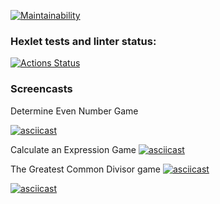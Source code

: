 [![Maintainability](https://api.codeclimate.com/v1/badges/ae6112368d077b4b698a/maintainability)](https://codeclimate.com/github/mizkuzy/frontend-project-44/maintainability)

### Hexlet tests and linter status:
[![Actions Status](https://github.com/mizkuzy/frontend-project-44/workflows/hexlet-check/badge.svg)](https://github.com/mizkuzy/frontend-project-44/actions)

### Screencasts
Determine Even Number Game

[![asciicast](https://asciinema.org/a/566561.svg)](https://asciinema.org/a/566561)

Calculate an Expression Game
[![asciicast](https://asciinema.org/a/PGPE4EhkVlwyEg91nu8YLajMH.svg)](https://asciinema.org/a/PGPE4EhkVlwyEg91nu8YLajMH)

The Greatest Common Divisor game
[![asciicast](https://asciinema.org/a/BQL2UcpFEvL9iEiMBOPE2bDru.svg)](https://asciinema.org/a/BQL2UcpFEvL9iEiMBOPE2bDru)

[![asciicast](https://asciinema.org/a/OtyxRJ4CDsZdJ6S2ldcG7O1Xj.svg)](https://asciinema.org/a/OtyxRJ4CDsZdJ6S2ldcG7O1Xj)